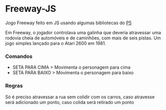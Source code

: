 # Freeway-JS

Jogo Freeway feito em JS usando algumas bibliotecas do <a href="https://editor.p5js.org/">P5</a>

Em Freeway, o jogador controlava uma galinha que deveria atravessar uma rodovia cheia de automóveis e de caminhões, com mais de seis pistas. Um jogo simples lançado para o Atari 2600 em 1981.

### Comandos
<ul>
  <li>SETA PARA CIMA > Movimenta o personagem para cima
  <li>SETA PARA BAIXO > Movimenta o personagem para baixo
</ul>

### Regras
Só é preciso atravessar a rua sem colidir com os carros, caso atravesse será adicionado um ponto, caso colida será retirado um ponto
